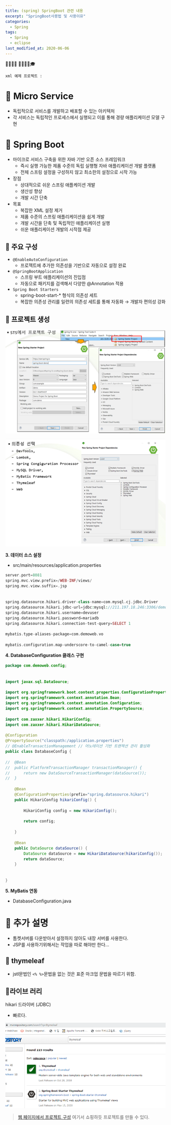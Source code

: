```yaml
---
title: (spring) SpringBoot 관련 내용
excerpt: "SpringBoot사용법 및 사용이유"
categories:
  - Spring 
tags:
  - Spring
  - eclipse
last_modified_at: 2020-06-06
---
```


💼📝🔑⏰ 📙📓📘📒🎓

```
xml 예제 프로젝트 : 
```
# 💼 Micro Service
- 독립적으로 서비스를 개발하고 배포할 수 있는 아키텍처 
- 각 서비스는 독립적인 프로세스에서 실행되고 이를 통해 경량 애플리케이션 모델 구현

# 💼 Spring Boot
- 마이크로 서비스 구축을 위한 자바 기반 오픈 소스 프레임워크 
	+ 즉시 실행 가능한 제품 수준의 독립 실행형 자바 애플리케이션 개발 플랫폼 
	+ 전체 스프링 설정을 구성하지 않고 최소한의 설정으로 시작 가능
- 장점 
	+ 상대적으로 쉬운 스프링 애플케이션 개발 
	+ 생산성 향상 
	+ 개발 시간 단축
- 목표 
	+ 복잡한 XML 설정 제거 
	+ 제품 수준의 스프링 애플리케이션을 쉽게 개발 
	+ 개발 시간을 단축 및 독립적인 애플리케이션 실행 
	+ 쉬운 애플리케이션 개발의 시작점 제공



## 📝 주요 구성
- `@EnableAutoConfiguration`
	+ 프로젝트에 추가한 의존성을 기반으로 자동으로 설정 완료
- `@SpringBootApplication`
	+ 스프링 부트 애플리케이션의 진입점 
	+ 자동으로 패키지를 검색해서 다양한 @Annotation 적용
- `Spring Boot Starters`
	+ spring-boot-start-* 형식의 의존성 세트 
	+ 복잡한 의존성 관리를 일련의 의존성 세트를 통해 자동화 → 개발자 편의성 강화

## 📝 프로젝트 생성
![1. SpringBoot프로젝트 생성](/assets/img/common/2020-06-06-11-31-01.png)

![2. 의존성 세팅 필요한거를 붙이면 된다.](/assets/img/common/2020-06-06-15-03-47.png)

**3. 데이터 소스 설정**
- src/main/resources/application.properties

~~~php
server.port=8081
spring.mvc.view.prefix=/WEB-INF/views/
spring.mvc.view.suffix=.jsp


spring.datasource.hikari.driver-class-name=com.mysql.cj.jdbc.Driver
spring.datasource.hikari.jdbc-url=jdbc:mysql://211.197.18.246:3306/demoweb?serverTimezone=UTC
spring.datasource.hikari.username=devuser
spring.datasource.hikari.password=mariadb
spring.datasource.hikari.connection-test-query=SELECT 1

mybatis.type-aliases-package=com.demoweb.vo

mybatis.configuration.map-underscore-to-camel-case=true
~~~
**4. DatabaseConfiguration 클래스 구현**
~~~java
package com.demoweb.config;


import javax.sql.DataSource;

import org.springframework.boot.context.properties.ConfigurationProperties;
import org.springframework.context.annotation.Bean;
import org.springframework.context.annotation.Configuration;
import org.springframework.context.annotation.PropertySource;

import com.zaxxer.hikari.HikariConfig;
import com.zaxxer.hikari.HikariDataSource;

@Configuration
@PropertySource("classpath:/application.properties")
// @EnableTransactionManagement // 어노테이션 기반 트랜잭션 관리 활성화
public class DatabaseConfig {
	
//	@Bean
//	public PlatformTransactionManager transactionManager() {
//		return new DataSourceTransactionManager(dataSource());
//	}
	
	@Bean
	@ConfigurationProperties(prefix="spring.datasource.hikari")
	public HikariConfig hikariConfig() {
		
		HikariConfig config = new HikariConfig();

		return config;
		
	}	
	
	@Bean
	public DataSource dataSource() {
		DataSource dataSource = new HikariDataSource(hikariConfig());
		return dataSource;
	}


}
~~~
**5. MyBatis 연동**
- DatabaseConfiguration.java


# 💼 추가 설명
- 톰켓서버를 다운받아서 설정하지 않아도 내장 서버를 사용한다.
- JSP를 사용하기위해서는 작업을 따로 해야만 한다...

## 📝 thymeleaf
- jstl문법인 `<% %>`문법을 없는 것은 표준 마크업 문법을 따르기 위함.


## 📝라이브 러리


hikari 드라이버 (JDBC)
- 빠르다.

![라이브러리 추가하기](/assets/img/common/2020-06-06-11-40-47.png)



> [웹 페이지에서 프로젝트 구성](https://start.spring.io/) 여기서 쇼핑하듯 프로젝트를 만들 수 있다.